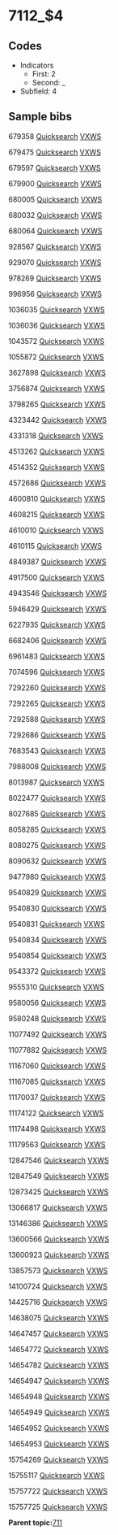 # 7112\_$4

## Codes

-   Indicators
    -   First: 2
    -   Second: \_
-   Subfield: 4

## Sample bibs

679358 [Quicksearch](https://search.library.yale.edu/catalog/679358) [VXWS](http://prodorbis.library.yale.edu:7014/vxws/GetHoldingsService?bibId=679358)

679475 [Quicksearch](https://search.library.yale.edu/catalog/679475) [VXWS](http://prodorbis.library.yale.edu:7014/vxws/GetHoldingsService?bibId=679475)

679597 [Quicksearch](https://search.library.yale.edu/catalog/679597) [VXWS](http://prodorbis.library.yale.edu:7014/vxws/GetHoldingsService?bibId=679597)

679900 [Quicksearch](https://search.library.yale.edu/catalog/679900) [VXWS](http://prodorbis.library.yale.edu:7014/vxws/GetHoldingsService?bibId=679900)

680005 [Quicksearch](https://search.library.yale.edu/catalog/680005) [VXWS](http://prodorbis.library.yale.edu:7014/vxws/GetHoldingsService?bibId=680005)

680032 [Quicksearch](https://search.library.yale.edu/catalog/680032) [VXWS](http://prodorbis.library.yale.edu:7014/vxws/GetHoldingsService?bibId=680032)

680064 [Quicksearch](https://search.library.yale.edu/catalog/680064) [VXWS](http://prodorbis.library.yale.edu:7014/vxws/GetHoldingsService?bibId=680064)

928567 [Quicksearch](https://search.library.yale.edu/catalog/928567) [VXWS](http://prodorbis.library.yale.edu:7014/vxws/GetHoldingsService?bibId=928567)

929070 [Quicksearch](https://search.library.yale.edu/catalog/929070) [VXWS](http://prodorbis.library.yale.edu:7014/vxws/GetHoldingsService?bibId=929070)

978269 [Quicksearch](https://search.library.yale.edu/catalog/978269) [VXWS](http://prodorbis.library.yale.edu:7014/vxws/GetHoldingsService?bibId=978269)

996956 [Quicksearch](https://search.library.yale.edu/catalog/996956) [VXWS](http://prodorbis.library.yale.edu:7014/vxws/GetHoldingsService?bibId=996956)

1036035 [Quicksearch](https://search.library.yale.edu/catalog/1036035) [VXWS](http://prodorbis.library.yale.edu:7014/vxws/GetHoldingsService?bibId=1036035)

1036036 [Quicksearch](https://search.library.yale.edu/catalog/1036036) [VXWS](http://prodorbis.library.yale.edu:7014/vxws/GetHoldingsService?bibId=1036036)

1043572 [Quicksearch](https://search.library.yale.edu/catalog/1043572) [VXWS](http://prodorbis.library.yale.edu:7014/vxws/GetHoldingsService?bibId=1043572)

1055872 [Quicksearch](https://search.library.yale.edu/catalog/1055872) [VXWS](http://prodorbis.library.yale.edu:7014/vxws/GetHoldingsService?bibId=1055872)

3627898 [Quicksearch](https://search.library.yale.edu/catalog/3627898) [VXWS](http://prodorbis.library.yale.edu:7014/vxws/GetHoldingsService?bibId=3627898)

3756874 [Quicksearch](https://search.library.yale.edu/catalog/3756874) [VXWS](http://prodorbis.library.yale.edu:7014/vxws/GetHoldingsService?bibId=3756874)

3798265 [Quicksearch](https://search.library.yale.edu/catalog/3798265) [VXWS](http://prodorbis.library.yale.edu:7014/vxws/GetHoldingsService?bibId=3798265)

4323442 [Quicksearch](https://search.library.yale.edu/catalog/4323442) [VXWS](http://prodorbis.library.yale.edu:7014/vxws/GetHoldingsService?bibId=4323442)

4331318 [Quicksearch](https://search.library.yale.edu/catalog/4331318) [VXWS](http://prodorbis.library.yale.edu:7014/vxws/GetHoldingsService?bibId=4331318)

4513262 [Quicksearch](https://search.library.yale.edu/catalog/4513262) [VXWS](http://prodorbis.library.yale.edu:7014/vxws/GetHoldingsService?bibId=4513262)

4514352 [Quicksearch](https://search.library.yale.edu/catalog/4514352) [VXWS](http://prodorbis.library.yale.edu:7014/vxws/GetHoldingsService?bibId=4514352)

4572686 [Quicksearch](https://search.library.yale.edu/catalog/4572686) [VXWS](http://prodorbis.library.yale.edu:7014/vxws/GetHoldingsService?bibId=4572686)

4600810 [Quicksearch](https://search.library.yale.edu/catalog/4600810) [VXWS](http://prodorbis.library.yale.edu:7014/vxws/GetHoldingsService?bibId=4600810)

4608215 [Quicksearch](https://search.library.yale.edu/catalog/4608215) [VXWS](http://prodorbis.library.yale.edu:7014/vxws/GetHoldingsService?bibId=4608215)

4610010 [Quicksearch](https://search.library.yale.edu/catalog/4610010) [VXWS](http://prodorbis.library.yale.edu:7014/vxws/GetHoldingsService?bibId=4610010)

4610115 [Quicksearch](https://search.library.yale.edu/catalog/4610115) [VXWS](http://prodorbis.library.yale.edu:7014/vxws/GetHoldingsService?bibId=4610115)

4849387 [Quicksearch](https://search.library.yale.edu/catalog/4849387) [VXWS](http://prodorbis.library.yale.edu:7014/vxws/GetHoldingsService?bibId=4849387)

4917500 [Quicksearch](https://search.library.yale.edu/catalog/4917500) [VXWS](http://prodorbis.library.yale.edu:7014/vxws/GetHoldingsService?bibId=4917500)

4943546 [Quicksearch](https://search.library.yale.edu/catalog/4943546) [VXWS](http://prodorbis.library.yale.edu:7014/vxws/GetHoldingsService?bibId=4943546)

5946429 [Quicksearch](https://search.library.yale.edu/catalog/5946429) [VXWS](http://prodorbis.library.yale.edu:7014/vxws/GetHoldingsService?bibId=5946429)

6227935 [Quicksearch](https://search.library.yale.edu/catalog/6227935) [VXWS](http://prodorbis.library.yale.edu:7014/vxws/GetHoldingsService?bibId=6227935)

6682406 [Quicksearch](https://search.library.yale.edu/catalog/6682406) [VXWS](http://prodorbis.library.yale.edu:7014/vxws/GetHoldingsService?bibId=6682406)

6961483 [Quicksearch](https://search.library.yale.edu/catalog/6961483) [VXWS](http://prodorbis.library.yale.edu:7014/vxws/GetHoldingsService?bibId=6961483)

7074596 [Quicksearch](https://search.library.yale.edu/catalog/7074596) [VXWS](http://prodorbis.library.yale.edu:7014/vxws/GetHoldingsService?bibId=7074596)

7292260 [Quicksearch](https://search.library.yale.edu/catalog/7292260) [VXWS](http://prodorbis.library.yale.edu:7014/vxws/GetHoldingsService?bibId=7292260)

7292265 [Quicksearch](https://search.library.yale.edu/catalog/7292265) [VXWS](http://prodorbis.library.yale.edu:7014/vxws/GetHoldingsService?bibId=7292265)

7292588 [Quicksearch](https://search.library.yale.edu/catalog/7292588) [VXWS](http://prodorbis.library.yale.edu:7014/vxws/GetHoldingsService?bibId=7292588)

7292686 [Quicksearch](https://search.library.yale.edu/catalog/7292686) [VXWS](http://prodorbis.library.yale.edu:7014/vxws/GetHoldingsService?bibId=7292686)

7683543 [Quicksearch](https://search.library.yale.edu/catalog/7683543) [VXWS](http://prodorbis.library.yale.edu:7014/vxws/GetHoldingsService?bibId=7683543)

7988008 [Quicksearch](https://search.library.yale.edu/catalog/7988008) [VXWS](http://prodorbis.library.yale.edu:7014/vxws/GetHoldingsService?bibId=7988008)

8013987 [Quicksearch](https://search.library.yale.edu/catalog/8013987) [VXWS](http://prodorbis.library.yale.edu:7014/vxws/GetHoldingsService?bibId=8013987)

8022477 [Quicksearch](https://search.library.yale.edu/catalog/8022477) [VXWS](http://prodorbis.library.yale.edu:7014/vxws/GetHoldingsService?bibId=8022477)

8027685 [Quicksearch](https://search.library.yale.edu/catalog/8027685) [VXWS](http://prodorbis.library.yale.edu:7014/vxws/GetHoldingsService?bibId=8027685)

8058285 [Quicksearch](https://search.library.yale.edu/catalog/8058285) [VXWS](http://prodorbis.library.yale.edu:7014/vxws/GetHoldingsService?bibId=8058285)

8080275 [Quicksearch](https://search.library.yale.edu/catalog/8080275) [VXWS](http://prodorbis.library.yale.edu:7014/vxws/GetHoldingsService?bibId=8080275)

8090632 [Quicksearch](https://search.library.yale.edu/catalog/8090632) [VXWS](http://prodorbis.library.yale.edu:7014/vxws/GetHoldingsService?bibId=8090632)

9477980 [Quicksearch](https://search.library.yale.edu/catalog/9477980) [VXWS](http://prodorbis.library.yale.edu:7014/vxws/GetHoldingsService?bibId=9477980)

9540829 [Quicksearch](https://search.library.yale.edu/catalog/9540829) [VXWS](http://prodorbis.library.yale.edu:7014/vxws/GetHoldingsService?bibId=9540829)

9540830 [Quicksearch](https://search.library.yale.edu/catalog/9540830) [VXWS](http://prodorbis.library.yale.edu:7014/vxws/GetHoldingsService?bibId=9540830)

9540831 [Quicksearch](https://search.library.yale.edu/catalog/9540831) [VXWS](http://prodorbis.library.yale.edu:7014/vxws/GetHoldingsService?bibId=9540831)

9540834 [Quicksearch](https://search.library.yale.edu/catalog/9540834) [VXWS](http://prodorbis.library.yale.edu:7014/vxws/GetHoldingsService?bibId=9540834)

9540854 [Quicksearch](https://search.library.yale.edu/catalog/9540854) [VXWS](http://prodorbis.library.yale.edu:7014/vxws/GetHoldingsService?bibId=9540854)

9543372 [Quicksearch](https://search.library.yale.edu/catalog/9543372) [VXWS](http://prodorbis.library.yale.edu:7014/vxws/GetHoldingsService?bibId=9543372)

9555310 [Quicksearch](https://search.library.yale.edu/catalog/9555310) [VXWS](http://prodorbis.library.yale.edu:7014/vxws/GetHoldingsService?bibId=9555310)

9580056 [Quicksearch](https://search.library.yale.edu/catalog/9580056) [VXWS](http://prodorbis.library.yale.edu:7014/vxws/GetHoldingsService?bibId=9580056)

9580248 [Quicksearch](https://search.library.yale.edu/catalog/9580248) [VXWS](http://prodorbis.library.yale.edu:7014/vxws/GetHoldingsService?bibId=9580248)

11077492 [Quicksearch](https://search.library.yale.edu/catalog/11077492) [VXWS](http://prodorbis.library.yale.edu:7014/vxws/GetHoldingsService?bibId=11077492)

11077882 [Quicksearch](https://search.library.yale.edu/catalog/11077882) [VXWS](http://prodorbis.library.yale.edu:7014/vxws/GetHoldingsService?bibId=11077882)

11167060 [Quicksearch](https://search.library.yale.edu/catalog/11167060) [VXWS](http://prodorbis.library.yale.edu:7014/vxws/GetHoldingsService?bibId=11167060)

11167085 [Quicksearch](https://search.library.yale.edu/catalog/11167085) [VXWS](http://prodorbis.library.yale.edu:7014/vxws/GetHoldingsService?bibId=11167085)

11170037 [Quicksearch](https://search.library.yale.edu/catalog/11170037) [VXWS](http://prodorbis.library.yale.edu:7014/vxws/GetHoldingsService?bibId=11170037)

11174122 [Quicksearch](https://search.library.yale.edu/catalog/11174122) [VXWS](http://prodorbis.library.yale.edu:7014/vxws/GetHoldingsService?bibId=11174122)

11174498 [Quicksearch](https://search.library.yale.edu/catalog/11174498) [VXWS](http://prodorbis.library.yale.edu:7014/vxws/GetHoldingsService?bibId=11174498)

11179563 [Quicksearch](https://search.library.yale.edu/catalog/11179563) [VXWS](http://prodorbis.library.yale.edu:7014/vxws/GetHoldingsService?bibId=11179563)

12847546 [Quicksearch](https://search.library.yale.edu/catalog/12847546) [VXWS](http://prodorbis.library.yale.edu:7014/vxws/GetHoldingsService?bibId=12847546)

12847549 [Quicksearch](https://search.library.yale.edu/catalog/12847549) [VXWS](http://prodorbis.library.yale.edu:7014/vxws/GetHoldingsService?bibId=12847549)

12873425 [Quicksearch](https://search.library.yale.edu/catalog/12873425) [VXWS](http://prodorbis.library.yale.edu:7014/vxws/GetHoldingsService?bibId=12873425)

13066817 [Quicksearch](https://search.library.yale.edu/catalog/13066817) [VXWS](http://prodorbis.library.yale.edu:7014/vxws/GetHoldingsService?bibId=13066817)

13146386 [Quicksearch](https://search.library.yale.edu/catalog/13146386) [VXWS](http://prodorbis.library.yale.edu:7014/vxws/GetHoldingsService?bibId=13146386)

13600566 [Quicksearch](https://search.library.yale.edu/catalog/13600566) [VXWS](http://prodorbis.library.yale.edu:7014/vxws/GetHoldingsService?bibId=13600566)

13600923 [Quicksearch](https://search.library.yale.edu/catalog/13600923) [VXWS](http://prodorbis.library.yale.edu:7014/vxws/GetHoldingsService?bibId=13600923)

13857573 [Quicksearch](https://search.library.yale.edu/catalog/13857573) [VXWS](http://prodorbis.library.yale.edu:7014/vxws/GetHoldingsService?bibId=13857573)

14100724 [Quicksearch](https://search.library.yale.edu/catalog/14100724) [VXWS](http://prodorbis.library.yale.edu:7014/vxws/GetHoldingsService?bibId=14100724)

14425716 [Quicksearch](https://search.library.yale.edu/catalog/14425716) [VXWS](http://prodorbis.library.yale.edu:7014/vxws/GetHoldingsService?bibId=14425716)

14638075 [Quicksearch](https://search.library.yale.edu/catalog/14638075) [VXWS](http://prodorbis.library.yale.edu:7014/vxws/GetHoldingsService?bibId=14638075)

14647457 [Quicksearch](https://search.library.yale.edu/catalog/14647457) [VXWS](http://prodorbis.library.yale.edu:7014/vxws/GetHoldingsService?bibId=14647457)

14654772 [Quicksearch](https://search.library.yale.edu/catalog/14654772) [VXWS](http://prodorbis.library.yale.edu:7014/vxws/GetHoldingsService?bibId=14654772)

14654782 [Quicksearch](https://search.library.yale.edu/catalog/14654782) [VXWS](http://prodorbis.library.yale.edu:7014/vxws/GetHoldingsService?bibId=14654782)

14654947 [Quicksearch](https://search.library.yale.edu/catalog/14654947) [VXWS](http://prodorbis.library.yale.edu:7014/vxws/GetHoldingsService?bibId=14654947)

14654948 [Quicksearch](https://search.library.yale.edu/catalog/14654948) [VXWS](http://prodorbis.library.yale.edu:7014/vxws/GetHoldingsService?bibId=14654948)

14654949 [Quicksearch](https://search.library.yale.edu/catalog/14654949) [VXWS](http://prodorbis.library.yale.edu:7014/vxws/GetHoldingsService?bibId=14654949)

14654952 [Quicksearch](https://search.library.yale.edu/catalog/14654952) [VXWS](http://prodorbis.library.yale.edu:7014/vxws/GetHoldingsService?bibId=14654952)

14654953 [Quicksearch](https://search.library.yale.edu/catalog/14654953) [VXWS](http://prodorbis.library.yale.edu:7014/vxws/GetHoldingsService?bibId=14654953)

15754269 [Quicksearch](https://search.library.yale.edu/catalog/15754269) [VXWS](http://prodorbis.library.yale.edu:7014/vxws/GetHoldingsService?bibId=15754269)

15755117 [Quicksearch](https://search.library.yale.edu/catalog/15755117) [VXWS](http://prodorbis.library.yale.edu:7014/vxws/GetHoldingsService?bibId=15755117)

15757722 [Quicksearch](https://search.library.yale.edu/catalog/15757722) [VXWS](http://prodorbis.library.yale.edu:7014/vxws/GetHoldingsService?bibId=15757722)

15757725 [Quicksearch](https://search.library.yale.edu/catalog/15757725) [VXWS](http://prodorbis.library.yale.edu:7014/vxws/GetHoldingsService?bibId=15757725)

**Parent topic:**[711](../../tags/711/711.md)


